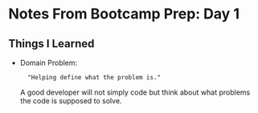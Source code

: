 # Notes From Bootcamp Prep: Day 1

## Things I Learned

* Domain Problem: 

        "Helping define what the problem is."
 
  A good developer will not simply code but think about what problems the code is supposed to solve.

